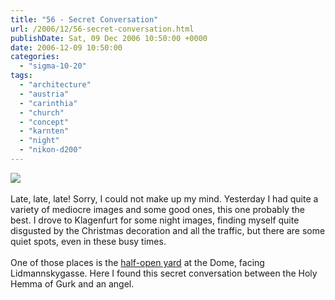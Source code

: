 ```yaml
---
title: "56 - Secret Conversation"
url: /2006/12/56-secret-conversation.html
publishDate: Sat, 09 Dec 2006 10:50:00 +0000
date: 2006-12-09 10:50:00
categories: 
  - "sigma-10-20"
tags: 
  - "architecture"
  - "austria"
  - "carinthia"
  - "church"
  - "concept"
  - "karnten"
  - "night"
  - "nikon-d200"
---
```

<a href="https://d25zfm9zpd7gm5.cloudfront.net/1200x1200/2006/20061208_184754_ps.jpg"><img src="https://d25zfm9zpd7gm5.cloudfront.net/0600x0600/2006/20061208_184754_ps.jpg"/></a><br/><br/>Late, late, late! Sorry, I could not make up my mind. Yesterday I had quite a variety of mediocre images and some good ones, this one probably the best. I drove to Klagenfurt for some night images, finding myself quite disgusted by the Christmas decoration and all the traffic, but there are some quiet spots, even in these busy times.<br/><br/>One of those places is the <a href="http://maps.google.com/?ie=UTF8&om=1&z=17&ll=46.621825,14.308813&spn=0.00658,0.007467" target="_blank">half-open yard</a> at the Dome, facing Lidmannskygasse. Here I found this secret conversation between the Holy Hemma of Gurk and an angel.
